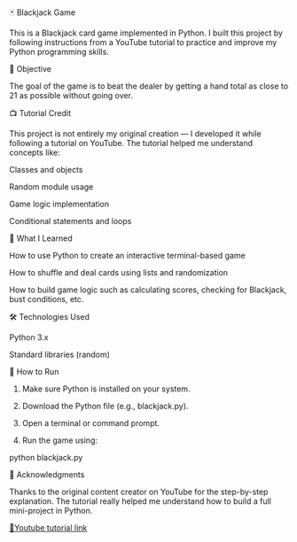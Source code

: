 🃏 Blackjack Game

This is a Blackjack card game implemented in Python.
I built this project by following instructions from a YouTube tutorial to practice and improve my Python programming skills.

🎯 Objective

The goal of the game is to beat the dealer by getting a hand total as close to 21 as possible without going over.

📺 Tutorial Credit

This project is not entirely my original creation — I developed it while following a tutorial on YouTube.
The tutorial helped me understand concepts like:

Classes and objects

Random module usage

Game logic implementation

Conditional statements and loops


🧠 What I Learned

How to use Python to create an interactive terminal-based game

How to shuffle and deal cards using lists and randomization

How to build game logic such as calculating scores, checking for Blackjack, bust conditions, etc.


🛠 Technologies Used

Python 3.x

Standard libraries (random)


🚀 How to Run

1. Make sure Python is installed on your system.


2. Download the Python file (e.g., blackjack.py).


3. Open a terminal or command prompt.


4. Run the game using:



python blackjack.py

🙌 Acknowledgments

Thanks to the original content creator on YouTube for the step-by-step explanation. The tutorial really helped me understand how to build a full mini-project in Python.

[🔗Youtube tutorial link](https://youtu.be/eWRfhZUzrAc)
